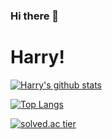 ### Hi there 👋

# Harry!

[![Harry's github stats](https://github-readme-stats.vercel.app/api?username=MoonSeong1000)](https://github.com/anuraghazra/github-readme-stats)

[![Top Langs](https://github-readme-stats.vercel.app/api/top-langs/?username=MoonSeong1000&layout=compact)](https://github.com/anuraghazra/github-readme-stats)


[![solved.ac tier](http://mazassumnida.wtf/api/generate_badge?boj=cms9586)](https://solved.ac/cms9586)
